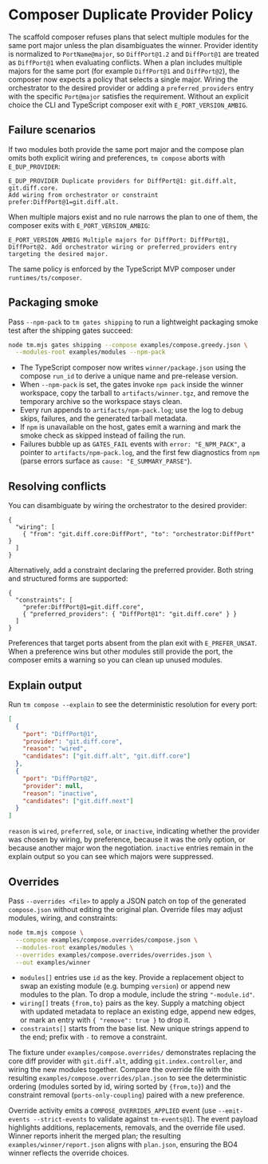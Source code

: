 # Composer Duplicate Provider Policy

The scaffold composer refuses plans that select multiple modules for the same
port major unless the plan disambiguates the winner. Provider identity is
normalized to `PortName@major`, so `DiffPort@1.2` and `DiffPort@1` are treated as
`DiffPort@1` when evaluating conflicts. When a plan includes multiple majors for
the same port (for example `DiffPort@1` and `DiffPort@2`), the composer now
expects a policy that selects a single major. Wiring the orchestrator to the
desired provider or adding a `preferred_providers` entry with the specific
`Port@major` satisfies the requirement. Without an explicit choice the CLI and
TypeScript composer exit with `E_PORT_VERSION_AMBIG`.

## Failure scenarios

If two modules both provide the same port major and the compose plan omits both
explicit wiring and preferences, `tm compose` aborts with `E_DUP_PROVIDER`:

```
E_DUP_PROVIDER Duplicate providers for DiffPort@1: git.diff.alt, git.diff.core.
Add wiring from orchestrator or constraint prefer:DiffPort@1=git.diff.alt.
```

When multiple majors exist and no rule narrows the plan to one of them, the
composer exits with `E_PORT_VERSION_AMBIG`:

```
E_PORT_VERSION_AMBIG Multiple majors for DiffPort: DiffPort@1, DiffPort@2. Add orchestrator wiring or preferred_providers entry targeting the desired major.
```

The same policy is enforced by the TypeScript MVP composer under
`runtimes/ts/composer`.

## Packaging smoke

Pass `--npm-pack` to `tm gates shipping` to run a lightweight packaging smoke
test after the shipping gates succeed:

```bash
node tm.mjs gates shipping --compose examples/compose.greedy.json \
  --modules-root examples/modules --npm-pack
```

- The TypeScript composer now writes `winner/package.json` using the compose
  `run_id` to derive a unique name and pre-release version.
- When `--npm-pack` is set, the gates invoke `npm pack` inside the winner
  workspace, copy the tarball to `artifacts/winner.tgz`, and remove the
  temporary archive so the workspace stays clean.
- Every run appends to `artifacts/npm-pack.log`; use the log to debug skips,
  failures, and the generated tarball metadata.
- If `npm` is unavailable on the host, gates emit a warning and mark the smoke
  check as skipped instead of failing the run.
- Failures bubble up as `GATES_FAIL` events with `error: "E_NPM_PACK"`, a
  pointer to `artifacts/npm-pack.log`, and the first few diagnostics from `npm`
  (parse errors surface as `cause: "E_SUMMARY_PARSE"`).

## Resolving conflicts

You can disambiguate by wiring the orchestrator to the desired provider:

```jsonc
{
  "wiring": [
    { "from": "git.diff.core:DiffPort", "to": "orchestrator:DiffPort" }
  ]
}
```

Alternatively, add a constraint declaring the preferred provider. Both string
and structured forms are supported:

```jsonc
{
  "constraints": [
    "prefer:DiffPort@1=git.diff.core",
    { "preferred_providers": { "DiffPort@1": "git.diff.core" } }
  ]
}
```

Preferences that target ports absent from the plan exit with `E_PREFER_UNSAT`.
When a preference wins but other modules still provide the port, the composer
emits a warning so you can clean up unused modules.

## Explain output

Run `tm compose --explain` to see the deterministic resolution for every port:

```json
[
  {
    "port": "DiffPort@1",
    "provider": "git.diff.core",
    "reason": "wired",
    "candidates": ["git.diff.alt", "git.diff.core"]
  },
  {
    "port": "DiffPort@2",
    "provider": null,
    "reason": "inactive",
    "candidates": ["git.diff.next"]
  }
]
```

`reason` is `wired`, `preferred`, `sole`, or `inactive`, indicating whether the
provider was chosen by wiring, by preference, because it was the only option, or
because another major won the negotiation. `inactive` entries remain in the
explain output so you can see which majors were suppressed.

## Overrides

Pass `--overrides <file>` to apply a JSON patch on top of the generated
`compose.json` without editing the original plan. Override files may adjust
modules, wiring, and constraints:

```bash
node tm.mjs compose \
  --compose examples/compose.overrides/compose.json \
  --modules-root examples/modules \
  --overrides examples/compose.overrides/overrides.json \
  --out examples/winner
```

- `modules[]` entries use `id` as the key. Provide a replacement object to swap
  an existing module (e.g. bumping `version`) or append new modules to the plan.
  To drop a module, include the string `"-module.id"`.
- `wiring[]` treats `{from,to}` pairs as the key. Supply a matching object with
  updated metadata to replace an existing edge, append new edges, or mark an
  entry with `{ "remove": true }` to drop it.
- `constraints[]` starts from the base list. New unique strings append to the
  end; prefix with `-` to remove a constraint.

The fixture under `examples/compose.overrides/` demonstrates replacing the core
diff provider with `git.diff.alt`, adding `git.index.controller`, and wiring the
new modules together. Compare the override file with the resulting
`examples/compose.overrides/plan.json` to see the deterministic ordering
(modules sorted by id, wiring sorted by `{from,to}`) and the constraint removal
(`ports-only-coupling`) paired with a new preference.

Override activity emits a `COMPOSE_OVERRIDES_APPLIED` event (use
`--emit-events --strict-events` to validate against `tm-events@1`). The event
payload highlights additions, replacements, removals, and the override file
used. Winner reports inherit the merged plan; the resulting
`examples/winner/report.json` aligns with `plan.json`, ensuring the BO4 winner
reflects the override choices.

